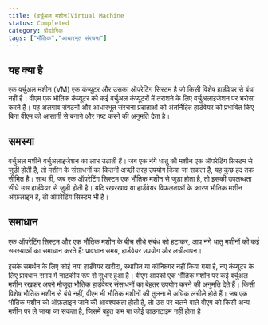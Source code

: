 ```yaml
---
title: (वर्चुअल मशीन)Virtual Machine
status: Completed
category: प्रौद्योगिक
tags: ["मौलिक","आधारभूत संरचना"]
---
```


## यह क्या है

एक वर्चुअल मशीन (VM) एक कंप्यूटर और उसका ऑपरेटिंग सिस्टम है जो किसी विशेष हार्डवेयर से बंधा नहीं है। वीएम एक भौतिक कंप्यूटर को कई वर्चुअल कंप्यूटरों में तराशने के लिए वर्चुअलाइजेशन पर भरोसा करते हैं। यह अलगाव संगठनों और आधारभूत संरचना प्रदाताओं को अंतर्निहित हार्डवेयर को प्रभावित किए बिना वीएम को आसानी से बनाने और नष्ट करने की अनुमति देता है।

## समस्या 

वर्चुअल मशीनें वर्चुअलाइजेशन का लाभ उठाती हैं। जब एक नंगे धातु की मशीन एक ऑपरेटिंग सिस्टम से जुड़ी होती है, तो मशीन के संसाधनों का कितनी अच्छी तरह उपयोग किया जा सकता है, यह कुछ हद तक सीमित है। साथ ही, जब एक ऑपरेटिंग सिस्टम एक भौतिक मशीन से जुड़ा होता है, तो इसकी उपलब्धता सीधे उस हार्डवेयर से जुड़ी होती है। यदि रखरखाव या हार्डवेयर विफलताओं के कारण भौतिक मशीन ऑफ़लाइन है, तो ऑपरेटिंग सिस्टम भी है।

## समाधान

एक ऑपरेटिंग सिस्टम और एक भौतिक मशीन के बीच सीधे संबंध को हटाकर, आप नंगे धातु मशीनों की कई समस्याओं का समाधान करते हैं: प्रावधान समय, हार्डवेयर उपयोग और लचीलापन।

इसके समर्थन के लिए कोई नया हार्डवेयर खरीदा, स्थापित या कॉन्फ़िगर नहीं किया गया है, नए कंप्यूटर के लिए प्रावधान समय में नाटकीय रूप से सुधार हुआ है। वीएम आपको एक भौतिक मशीन पर कई वर्चुअल मशीन रखकर अपने मौजूदा भौतिक हार्डवेयर संसाधनों का बेहतर उपयोग करने की अनुमति देते हैं। किसी विशेष भौतिक मशीन से बंधे नहीं, वीएम भी भौतिक मशीनों की तुलना में अधिक लचीले होते हैं। जब एक भौतिक मशीन को ऑफ़लाइन जाने की आवश्यकता होती है, तो उस पर चलने वाले वीएम को किसी अन्य मशीन पर ले जाया जा सकता है, जिसमें बहुत कम या कोई डाउनटाइम नहीं होता है